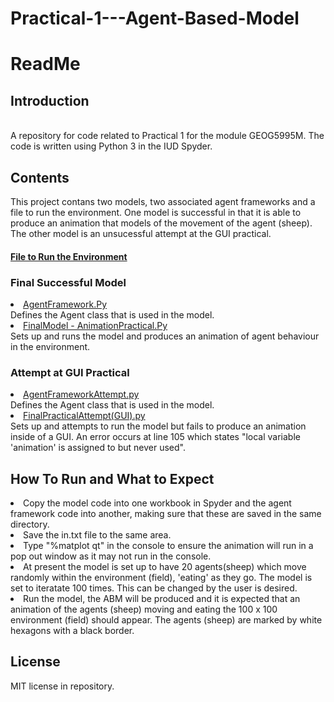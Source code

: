 # Practical-1---Agent-Based-Model

<h1> ReadMe </h1>

<h2> Introduction </h2><br>
A repository for code related to Practical 1 for the module GEOG5995M. The code is written using Python 3 in the IUD Spyder.

<h2> Contents </h2>

<p> This project contans two models, two associated agent frameworks and a file to run the environment. One model is successful in that it is able to produce an animation that models of the movement of the agent (sheep). The other model is an unsucessful attempt at the GUI practical.  </p>

<h4> <a href="https://github.com/ruthneville/Practical-1-Agent-Based-Model/blob/main/in.txt"> File to Run the Environment </a> </h4>

<h3> Final Successful Model </h3> 

  <li> <a href="https://github.com/ruthneville/Practical-1-Agent-Based-Model/blob/main/Agent%20Framework.py">  AgentFramework.Py </a> <br>
  Defines the Agent class that is used in the model.
  <br>
  <li> <a href="https://github.com/ruthneville/Practical-1-Agent-Based-Model/blob/main/Final%20Model%20-%20Animation%20Practical.py"> FinalModel - AnimationPractical.Py </a> <br>
   Sets up and runs the model and produces an animation of agent behaviour in the environment.<br>

<h3> Attempt at GUI Practical </h3>

  <li> <a href="https://github.com/ruthneville/Practical-1-Agent-Based-Model/blob/main/AgentFrameworkAttempt.py"> AgentFrameworkAttempt.py </a><br>
  Defines the Agent class that is used in the model.
  <br>
  <li> <a href="https://github.com/ruthneville/Practical-1-Agent-Based-Model/blob/main/FinalPracticalAttempt(GUI).py"> FinalPracticalAttempt(GUI).py </a><br>
   Sets up and attempts to run the model but fails to produce an animation inside of a GUI. An error occurs at line 105 which states "local variable 'animation' is assigned to but never used".

<h2> How To Run and What to Expect </h2>
<li> Copy the model code into one workbook in Spyder and the agent framework code into another, making sure that these are saved in the same directory.</li>
<li> Save the in.txt file to the same area. </li>
<li> Type "%matplot qt" in the console to ensure the animation will run in a pop out window as it may not run in the console.
<li> At present the model is set up to have 20 agents(sheep) which move randomly within the environment (field), 'eating' as they go. The model is set to iteratate 100 times. This can be changed by the user is desired.</li>
<li> Run the model, the ABM will be produced and it is expected that an animation of the agents (sheep) moving and eating the 100 x 100 environment (field) should appear. The agents (sheep) are marked by white hexagons with a black border. </li>

<h2> License </h2>

MIT license in repository.

